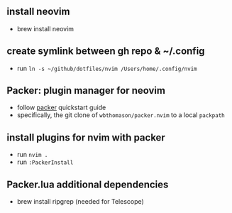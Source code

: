 ## install neovim

- brew install neovim

## create symlink between gh repo & ~/.config

- run `ln -s ~/github/dotfiles/nvim /Users/home/.config/nvim`

## Packer: plugin manager for neovim

- follow [packer](https://github.com/wbthomason/packer.nvim) quickstart guide
- specifically, the git clone of `wbthomason/packer.nvim` to a local `packpath`

## install plugins for nvim with packer

- run `nvim .`
- run `:PackerInstall` <!-- This collects the gh repo specified in packer.lua and installs -->

## Packer.lua additional dependencies

- brew install ripgrep (needed for Telescope)
